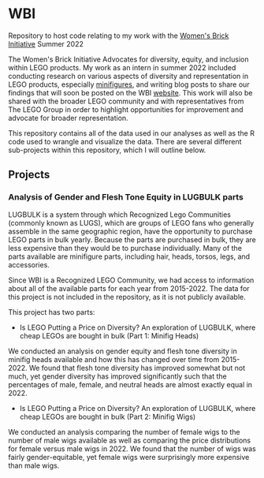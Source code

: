 # WBI
Repository to host code relating to my work with the [Women's Brick Initiative](https://womensbrickinitiative.com/) Summer 2022

The Women's Brick Initiative Advocates for diversity, equity, and inclusion within LEGO products. My work as an intern in summer 2022 included conducting research on various aspects of diversity and representation in LEGO products, especially [minifigures](https://en.wikipedia.org/wiki/Lego_minifigure), and writing blog posts to share our findings that will soon be posted on the WBI [website](https://womensbrickinitiative.com/). This work will also be shared with the broader LEGO community and with representatives from The LEGO Group in order to highlight opportunities for improvement and advocate for broader representation. 

This repository contains all of the data used in our analyses as well as the R code used to wrangle and visualize the data. There are several different sub-projects within this repository, which I will outline below.

## Projects

### Analysis of Gender and Flesh Tone Equity in LUGBULK parts

LUGBULK is a system through which Recognized Lego Communities (commonly known as LUGS), which are groups of LEGO fans who generally assemble in the same geographic region, have the opportunity to purchase LEGO parts in bulk yearly. Because the parts are purchased in bulk, they are less expensive than they would be to purchase individually. Many of the parts available are minifigure parts, including hair, heads, torsos, legs, and accessories.

Since WBI is a Recognized LEGO Community, we had access to information about all of the available parts for each year from 2015-2022. The data for this project is not included in the repository, as it is not publicly available. 

This project has two parts:

- Is LEGO Putting a Price on Diversity? An exploration of LUGBULK, where cheap LEGOs are bought in bulk (Part 1: Minifig Heads)

We conducted an analysis on gender equity and flesh tone diversity in minifig heads available and how this has changed over time from 2015-2022. We found that flesh tone diversity has improved somewhat but not much, yet gender diversity has improved significantly such that the percentages of male, female, and neutral heads are almost exactly equal in 2022. 

- Is LEGO Putting a Price on Diversity? An exploration of LUGBULK, where cheap LEGOs are bought in bulk (Part 2: Minifig Wigs)

We conducted an analysis comparing the number of female wigs to the number of male wigs available as well as comparing the price distributions for female versus male wigs in 2022. We found that the number of wigs was fairly gender-equitable, yet female wigs were surprisingly more expensive than male wigs.



